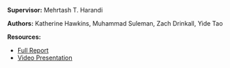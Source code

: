 **Supervisor:** Mehrtash T. Harandi

**Authors:** Katherine Hawkins, Muhammad Suleman, Zach Drinkall, Yide Tao

**Resources:**
- [Full Report](https://github.com/katherinehawkins/FYPGalaxy/Final%20Report%20-%20ENG4072.pdf)
- [Video Presentation](https://monash.au.panopto.com/Panopto/Pages/Viewer.aspx?id=0a280098-8c8e-4223-92a4-b17300e56a46)
